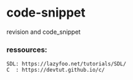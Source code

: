 # code-snippet
revision and code_snippet
### ressources:
    SDL: https://lazyfoo.net/tutorials/SDL/
    C  : https://devtut.github.io/c/
